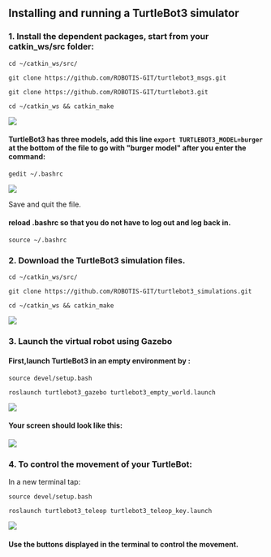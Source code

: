 ## Installing and running a TurtleBot3 simulator

### 1. Install the dependent packages, start from your catkin_ws/src folder:
``` cd ~/catkin_ws/src/ ``` 

 ``` git clone https://github.com/ROBOTIS-GIT/turtlebot3_msgs.git ``` 
 
``` git clone https://github.com/ROBOTIS-GIT/turtlebot3.git ```

``` cd ~/catkin_ws && catkin_make ```

![](images/1.PNG)

#### TurtleBot3 has three models, add this line ` export TURTLEBOT3_MODEL=burger ` at the bottom of the file to go with "burger model" after you enter the command:
``` gedit ~/.bashrc ```

![](images/3.PNG)

Save and quit the file.

#### reload .bashrc so that you do not have to log out and log back in.
``` source ~/.bashrc ```

### 2. Download the TurtleBot3 simulation files.
``` cd ~/catkin_ws/src/ ```

``` git clone https://github.com/ROBOTIS-GIT/turtlebot3_simulations.git ```

``` cd ~/catkin_ws && catkin_make ```

![](images/2.PNG)

### 3. Launch the virtual robot using Gazebo

#### First,launch TurtleBot3 in an empty environment by : 
` source devel/setup.bash `

``` roslaunch turtlebot3_gazebo turtlebot3_empty_world.launch ```

![](images/4.PNG)

#### Your screen should look like this:

![](images/result.PNG)

 ### 4. To control the movement of your TurtleBot:
 In a new terminal tap: 
 
` source devel/setup.bash `
 
 ` roslaunch turtlebot3_teleop turtlebot3_teleop_key.launch `

![](images/movement.PNG)

#### Use the buttons displayed in the terminal to control the movement.


